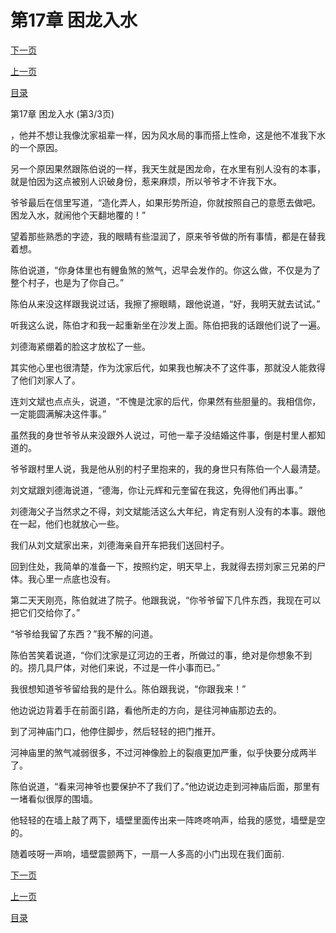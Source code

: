 <h1>第17章    困龙入水</h1>
            <div><p><a href="./0051_%E7%AC%AC18%E7%AB%A0_%E9%B2%9F%E9%B3%87%E9%B1%BC%E8%88%9F.md">下一页</a></p><p><a href="./0049_%E7%AC%AC17%E7%AB%A0_%E5%9B%B0%E9%BE%99%E5%85%A5%E6%B0%B4.md">上一页</a></p><p><a href="../">目录</a></p></div>
            <div><p>第17章    困龙入水 (第3/3页)</p><p>，他并不想让我像沈家祖辈一样，因为风水局的事而搭上性命，这是他不准我下水的一个原因。</p><p>另一个原因果然跟陈伯说的一样，我天生就是困龙命，在水里有别人没有的本事，就是怕因为这点被别人识破身份，惹来麻烦，所以爷爷才不许我下水。</p><p>爷爷最后在信里写道，“造化弄人，如果形势所迫，你就按照自己的意愿去做吧。困龙入水，就闹他个天翻地覆的！”</p><p>望着那些熟悉的字迹，我的眼睛有些湿润了，原来爷爷做的所有事情，都是在替我着想。</p><p>陈伯说道，“你身体里也有鲤鱼煞的煞气，迟早会发作的。你这么做，不仅是为了整个村子，也是为了你自己。”</p><p>陈伯从来没这样跟我说过话，我擦了擦眼睛，跟他说道，“好，我明天就去试试。”</p><p>听我这么说，陈伯才和我一起重新坐在沙发上面。陈伯把我的话跟他们说了一遍。</p><p>刘德海紧绷着的脸这才放松了一些。</p><p>其实他心里也很清楚，作为沈家后代，如果我也解决不了这件事，那就没人能救得了他们刘家人了。</p><p>连刘文斌也点点头，说道，“不愧是沈家的后代，你果然有些胆量的。我相信你，一定能圆满解决这件事。”</p><p>虽然我的身世爷爷从来没跟外人说过，可他一辈子没结婚这件事，倒是村里人都知道的。</p><p>爷爷跟村里人说，我是他从别的村子里抱来的，我的身世只有陈伯一个人最清楚。</p><p>刘文斌跟刘德海说道，“德海，你让元辉和元奎留在我这，免得他们再出事。”</p><p>刘德海父子当然求之不得，刘文斌能活这么大年纪，肯定有别人没有的本事。跟他在一起，他们也就放心一些。</p><p>我们从刘文斌家出来，刘德海亲自开车把我们送回村子。</p><p>回到住处，我简单的准备一下，按照约定，明天早上，我就得去捞刘家三兄弟的尸体。我心里一点底也没有。</p><p>第二天天刚亮，陈伯就进了院子。他跟我说，“你爷爷留下几件东西，我现在可以把它们交给你了。”</p><p>“爷爷给我留了东西？”我不解的问道。</p><p>陈伯苦笑着说道，“你们沈家是辽河边的王者，所做过的事，绝对是你想象不到的。捞几具尸体，对他们来说，不过是一件小事而已。”</p><p>我很想知道爷爷留给我的是什么。陈伯跟我说，“你跟我来！”</p><p>他边说边背着手在前面引路，看他所走的方向，是往河神庙那边去的。</p><p>到了河神庙门口，他停住脚步，然后轻轻的把门推开。</p><p>河神庙里的煞气减弱很多，不过河神像脸上的裂痕更加严重，似乎快要分成两半了。</p><p>陈伯说道，“看来河神爷也要保护不了我们了。”他边说边走到河神庙后面，那里有一堵看似很厚的围墙。</p><p>他轻轻的在墙上敲了两下，墙壁里面传出来一阵咚咚响声，给我的感觉，墙壁是空的。</p><p>随着吱呀一声响，墙壁震颤两下，一扇一人多高的小门出现在我们面前.</p></div>
            <div><p><a href="./0051_%E7%AC%AC18%E7%AB%A0_%E9%B2%9F%E9%B3%87%E9%B1%BC%E8%88%9F.md">下一页</a></p><p><a href="./0049_%E7%AC%AC17%E7%AB%A0_%E5%9B%B0%E9%BE%99%E5%85%A5%E6%B0%B4.md">上一页</a></p><p><a href="../">目录</a></p></div>
